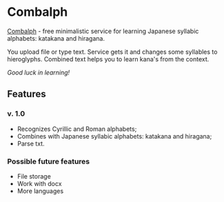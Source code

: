 # Combalph

[Combalph](http://combalph.herokuapp.com "Combalph") - free minimalistic service for learning Japanese syllabic alphabets: katakana and hiragana.

You upload file or type text. Service gets it and changes some syllables to hieroglyphs. Combined text helps you to learn kana's from the context.

*Good luck in learning!*

## Features

### v. 1.0

* Recognizes Cyrillic and Roman alphabets;
* Combines with Japanese syllabic alphabets: katakana and hiragana;
* Parse txt.

### Possible future features

* File storage
* Work with docx
* More languages